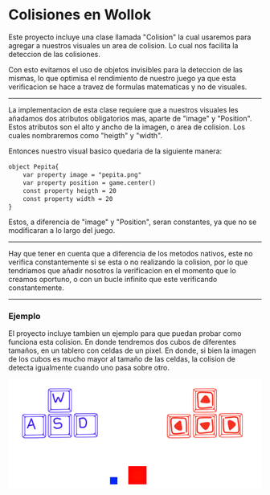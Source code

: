 # Colisiones en Wollok
Este proyecto incluye una clase llamada "Colision" la cual usaremos para agregar a nuestros visuales un area de colision. Lo cual nos facilita la deteccion de las colisiones.

Con esto evitamos el uso de objetos invisibles para la deteccion de las mismas, lo que optimisa el rendimiento de nuestro juego ya que esta verificacion se hace a travez de formulas matematicas y no de visuales.

---
La implementacion de esta clase requiere que a nuestros visuales les añadamos dos atributos obligatorios mas, aparte de "image" y "Position".
Estos atributos son el alto y ancho de la imagen, o area de colision. Los cuales nombraremos como "heigth" y "width".

Entonces nuestro visual basico quedaria de la siguiente manera:

    object Pepita{
        var property image = "pepita.png"
        var property position = game.center()
        const property heigth = 20
        const property width = 20
    }

Estos, a diferencia de "image" y "Position", seran constantes, ya que no se modificaran a lo largo del juego.

---

Hay que tener en cuenta que a diferencia de los metodos nativos, este no verifica constantemente si se esta o no realizando la colision, por lo que tendriamos que añadir nosotros la verificacion en el momento que lo creamos oportuno, o con un bucle infinito que este verificando constantemente.

---
### Ejemplo
El proyecto incluye tambien un ejemplo para que puedan probar como funciona esta colision.
En donde tendremos dos cubos de diferentes tamaños, en un tablero con celdas de un pixel. En donde, si bien la imagen de los cubos es mucho mayor al tamaño de las celdas, la colision de detecta igualmente cuando uno pasa sobre otro.

![Ejemplo del proyecto](assets/Captura.PNG)
